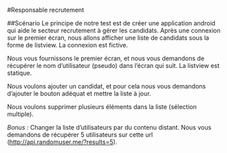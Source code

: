 #Responsable recrutement

##Scénario
Le principe de notre test est de créer une application android qui aide le secteur recrutement à gérer les candidats.
Après une connexion sur le premier écran, nous allons afficher une liste de candidats sous la forme de listview.
La connexion est fictive.

Nous vous fournissons le premier écran, et nous vous demandons de récupérer le nom d’utilisateur (pseudo) dans l’écran qui suit.
La listview est statique.

Nous voulons ajouter un candidat, et pour cela nous vous demandons d’ajouter le bouton adéquat et mettre la liste à jour.

Nous voulons supprimer plusieurs éléments dans la liste (sélection multiple).

*Bonus :*
Changer la liste d’utilisateurs par du contenu distant. Nous vous demandons de récupérer 5 utilisateurs sur cette url (http://api.randomuser.me/?results=5).